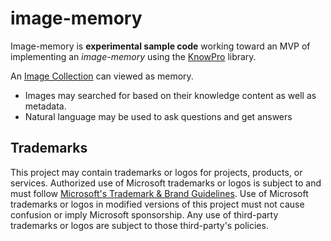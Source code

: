 # image-memory

Image-memory is **experimental sample code** working toward an MVP of implementing an _image-memory_ using the [KnowPro](../../knowPro/README.md) library.

An [Image Collection](./src/imageCollection.ts) can viewed as memory.

- Images may searched for based on their knowledge content as well as metadata.
- Natural language may be used to ask questions and get answers

## Trademarks

This project may contain trademarks or logos for projects, products, or services. Authorized use of Microsoft
trademarks or logos is subject to and must follow
[Microsoft's Trademark & Brand Guidelines](https://www.microsoft.com/en-us/legal/intellectualproperty/trademarks/usage/general).
Use of Microsoft trademarks or logos in modified versions of this project must not cause confusion or imply Microsoft sponsorship.
Any use of third-party trademarks or logos are subject to those third-party's policies.
